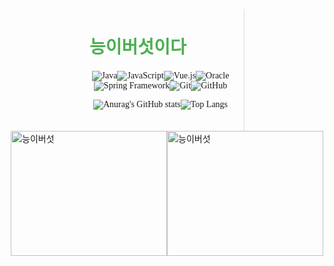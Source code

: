 <div style="display: flex; justify-content: space-around; align-items: flex-start; margin-top: 30px; font-family: 'Arial, sans-serif';">
  <div style="width: 45%; text-align: left; border-right: 1px solid #ddd; padding-right: 20px;">
    <h1 style="font-size: 2em; color: #4CAF50;">
      <strong>능이버섯이다</strong>
    </h1>
    <div style="text-align: center; margin-bottom: 20px;">
    </div>
    <div style="display: flex; justify-content: center; flex-wrap: wrap; margin-bottom: 20px;">
      <img src="https://img.shields.io/badge/Java-007396?style=for-the-badge&logo=coffee&logoColor=white" alt="Java" />
      <img src="https://img.shields.io/badge/JavaScript-F7DF1E?style=for-the-badge&logo=javascript&logoColor=black" alt="JavaScript" />
      <img src="https://img.shields.io/badge/Vue.js-4FC08D?style=for-the-badge&logo=vue.js&logoColor=white" alt="Vue.js" />
      <img src="https://img.shields.io/badge/Oracle-F80000?style=for-the-badge&logo=oracle&logoColor=white" alt="Oracle" />
      <img src="https://img.shields.io/badge/Spring%20Framework-6DB33F?style=for-the-badge&logo=spring&logoColor=white" alt="Spring Framework" />
<!--       <img src="https://img.shields.io/badge/MySQL-4479A1?style=for-the-badge&logo=mysql&logoColor=white" alt="MySQL" /> -->
<!--       <img src="https://img.shields.io/badge/Linux-FCC624?style=for-the-badge&logo=linux&logoColor=black" alt="Linux" /> -->
<!--       <img src="https://img.shields.io/badge/CentOS-262577?style=for-the-badge&logo=centos&logoColor=white" alt="CentOS" /> -->
<!--       <img src="https://img.shields.io/badge/Ubuntu-E95420?style=for-the-badge&logo=ubuntu&logoColor=white" alt="Ubuntu" /> -->
<!--       <img src="https://img.shields.io/badge/AWS-232F3E?style=for-the-badge&logo=amazonaws&logoColor=white" alt="AWS" /> -->
            <img src="https://img.shields.io/badge/Git-F05032?style=for-the-badge&logo=git&logoColor=white" alt="Git" />
      <img src="https://img.shields.io/badge/GitHub-181717?style=for-the-badge&logo=github&logoColor=white" alt="GitHub" />

      
      
![Anurag's GitHub stats](https://github-readme-stats.vercel.app/api?username=SeongJoon-Yang&show_icons=true&theme=radical)

![Top Langs](https://github-readme-stats.vercel.app/api/top-langs/?username=SeongJoon-Yang&layout=compact&theme=dracula)
    </div>
  </div>
</div>

<div style="display: flex; justify-content: center; flex-wrap: wrap; margin-bottom: 20px;">
  <img src="https://mblogthumb-phinf.pstatic.net/MjAyMDA3MjBfMTgy/MDAxNTk1MjQzMTkyMjA5.GKgGSNqJ49OGewWMMkpyKNkEe4pFFmswyFEEzt0NDBIg.ZHb4PIc2jniTx9lgC9cOF6bwyyBJ7CgnRkrzRrraMu4g.JPEG.suminpie/1595243191126.jpg?type=w800" alt="능이버섯" width="250" height="200"/>
  <img src="https://mblogthumb-phinf.pstatic.net/MjAyMDA3MjdfNDIg/MDAxNTk1ODMwMzkwMjQ3.m0ERSAGuB4UHEoRqPs7_hR6_z5c6gpTYPzQCVD1WZ_Qg.HSjsHeT6gKYMQ2afGPneUTvLnYXvNSuMIT5gcmtjX10g.JPEG.arcane23/IMG_7363.JPG?type=w800" alt="능이버섯" width="250" height="200"/>
</div>
